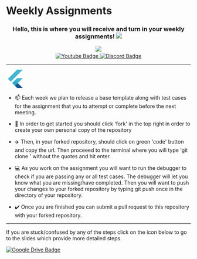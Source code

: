 # Weekly Assignments

<div id="header" align="center">
<h3>
  Hello, this is where you will receive and turn in your weekly assignments!
  <img src="https://media.giphy.com/media/hvRJCLFzcasrR4ia7z/giphy.gif" width="30px"/>
</h3>

  <img src="https://media.giphy.com/media/M9gbBd9nbDrOTu1Mqx/giphy.gif" width="70"/>

<div id="badges">
  <a href="https://www.youtube.com/channel/UCIpxG12I1mQBYocwwgY615A/videos">
    <img src="https://img.shields.io/badge/YouTube-red?style=for-the-badge&logo=youtube&logoColor=white" alt="Youtube Badge"/>
  </a>
  <a href="https://discord.gg/4P898ARnUk">
    <img src="https://img.shields.io/badge/Discord-blueviolet?style=for-the-badge&logo=discord&logoColor=white" alt="Discord Badge"/>
  </a>
</div>

---
</div>
<img src = "https://raw.githubusercontent.com/devicons/devicon/master/icons/flutter/flutter-original.svg" width = "50px"> 

- :mailbox: Each week we plan to release a base template along with test cases for the assignment that you to attempt or complete before the next meeting.

- :pencil: In order to get started you should click 'fork' in the top right in order to create your own personal copy of the repository

- :airplane: Then, in your forked repository, should click on green 'code' button and copy the url. Then proceeed to the terminal where you will type 'git clone <insert-url-here>' without the quotes and hit enter.

- :computer: As you work on the assignment you will want to run the debugger to check if you are passing any or all test cases. The debugger will let you know what you are missing/have completed. Then you will want to push your changes to your forked repository by typing git push once in the directory of your repository.

- :heavy_check_mark: Once you are finished you can submit a pull request to this repository with your forked repository.

---

If you are stuck/confused by any of the steps click on the icon below to go to the slides which provide more detailed steps.

<a href="https://docs.google.com/presentation/d/1c6QpvIWFkQX2JHluuuUWgL1bZTSgWr7whOq6oJysrhM/edit?usp=sharing">
    <img src="https://img.shields.io/badge/Slides-yellow?style=for-the-badge&logo=google drive&logoColor=white" alt="Google Drive Badge"/>




